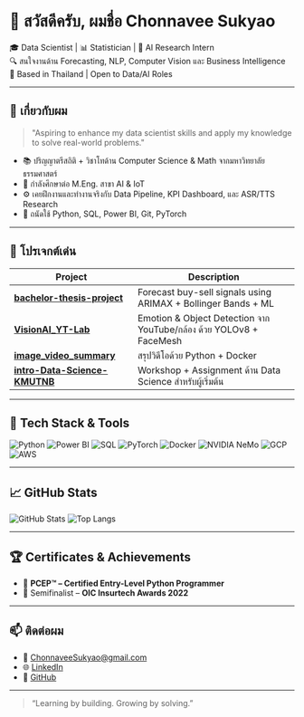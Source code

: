 # 👋 สวัสดีครับ, ผมชื่อ Chonnavee Sukyao

🎓 Data Scientist | 📊 Statistician | 🤖 AI Research Intern  
🔍 สนใจงานด้าน Forecasting, NLP, Computer Vision และ Business Intelligence  
📍 Based in Thailand | Open to Data/AI Roles

---

## 🧠 เกี่ยวกับผม

> "Aspiring to enhance my data scientist skills and apply my knowledge to solve real-world problems."

- 📚 ปริญญาตรีสถิติ + วิชาโทด้าน Computer Science & Math จากมหาวิทยาลัยธรรมศาสตร์  
- 📖 กำลังศึกษาต่อ M.Eng. สาขา AI & IoT  
- ⚙️ เคยฝึกงานและทำงานจริงกับ Data Pipeline, KPI Dashboard, และ ASR/TTS Research  
- 📌 ถนัดใช้ Python, SQL, Power BI, Git, PyTorch

---

## 🚀 โปรเจกต์เด่น

| Project | Description |
|--------|-------------|
| [**bachelor-thesis-project**](https://github.com/ChonnaveeSuk/bachelor-thesis-project) | Forecast buy-sell signals using ARIMAX + Bollinger Bands + ML |
| [**VisionAI_YT-Lab**](https://github.com/ChonnaveeSuk/VisionAI_YT-Lab) | Emotion & Object Detection จาก YouTube/กล้อง ด้วย YOLOv8 + FaceMesh |
| [**image_video_summary**](https://github.com/ChonnaveeSuk/image_video_summary) | สรุปวิดีโอด้วย Python + Docker |
| [**intro-Data-Science-KMUTNB**](https://github.com/ChonnaveeSuk/intro-Data-Science-KMUTNB) | Workshop + Assignment ด้าน Data Science สำหรับผู้เริ่มต้น |

---

## 🧰 Tech Stack & Tools

![Python](https://img.shields.io/badge/Python-3776AB?style=flat-square&logo=python&logoColor=white)
![Power BI](https://img.shields.io/badge/PowerBI-F2C811?style=flat-square&logo=powerbi&logoColor=black)
![SQL](https://img.shields.io/badge/SQL-4479A1?style=flat-square&logo=postgresql&logoColor=white)
![PyTorch](https://img.shields.io/badge/PyTorch-EE4C2C?style=flat-square&logo=pytorch&logoColor=white)
![Docker](https://img.shields.io/badge/Docker-2496ED?style=flat-square&logo=docker&logoColor=white)
![NVIDIA NeMo](https://img.shields.io/badge/NVIDIA_NeMo-76B900?style=flat-square&logo=nvidia&logoColor=white)
![GCP](https://img.shields.io/badge/GCP-4285F4?style=flat-square&logo=googlecloud&logoColor=white)
![AWS](https://img.shields.io/badge/AWS-232F3E?style=flat-square&logo=amazonaws&logoColor=white)

---

## 📈 GitHub Stats

![GitHub Stats](https://github-readme-stats.vercel.app/api?username=ChonnaveeSuk&show_icons=true&theme=tokyonight)
![Top Langs](https://github-readme-stats.vercel.app/api/top-langs/?username=ChonnaveeSuk&layout=compact&theme=tokyonight)

---

## 🏆 Certificates & Achievements

- 🐍 **PCEP™ – Certified Entry-Level Python Programmer**  
- 🧠 Semifinalist – **OIC Insurtech Awards 2022**

---

## 📫 ติดต่อผม

- 📧 [ChonnaveeSukyao@gmail.com](mailto:ChonnaveeSukyao@gmail.com)  
- 🌐 [LinkedIn](https://linkedin.com/in/chonnavee-sukyao)  
- 🐙 [GitHub](https://github.com/ChonnaveeSuk)

---

> “Learning by building. Growing by solving.”

